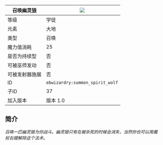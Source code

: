 | 召唤幽灵狼 |![](https://github.com/Electroblob77/Wizardry/blob/1.12.2/src/main/resources/assets/ebwizardry/textures/spells/summon_spirit_wolf.png)|
|---|---|
| 等级 | 学徒 |
| 元素 | 大地 |
| 类型 | 召唤 |
| 魔力值消耗 | 25 |
| 是否为持续型 | 否 |
| 可被巫师发动 | 否 |
| 可被发射器施展 | 否 |
| ID | `ebwizardry:summon_spirit_wolf` |
| 子ID | 37 |
| 加入版本 | 版本 1.0 |
## 简介
_召唤一匹幽灵狼为你战斗。幽灵狼只有在被杀死的时候会消失，当然你也可以用魔杖右键解除这个法术。_
